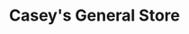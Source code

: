 ---
title: "Casey's General Store"
url: /columbia/caseys-general-store-paris-road/
shop: convenience
---